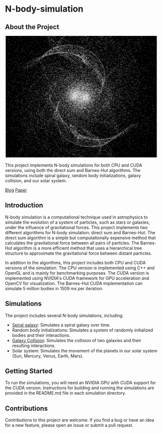 # N-body-simulation

## About the Project

<p align="center"> 
    <a href="https://youtu.be/Krb5nEYRVaM"><img src="images/galaxy_collision.png"  width="500" height="400"></a>
</p>

This project implements N-body simulations for both CPU and CUDA versions, using both the direct sum and Barnes-Hut algorithms. The simulations include spiral galaxy, random body initializations, galaxy collision, and our solar system.

[Blog](https://medium.com/@hsinhungw/optimizing-n-body-simulation-with-barnes-hut-algorithm-and-cuda-c76e78228c28)
[Paper](https://hsin-hung.github.io/N-body-simulation/report.pdf)

## Introduction

N-body simulation is a computational technique used in astrophysics to simulate the evolution of a system of particles, such as stars or galaxies, under the influence of gravitational forces. This project implements two different algorithms for N-body simulation: direct sum and Barnes-Hut. The direct sum algorithm is a simple but computationally expensive method that calculates the gravitational force between all pairs of particles. The Barnes-Hut algorithm is a more efficient method that uses a hierarchical tree structure to approximate the gravitational force between distant particles.

In addition to the algorithms, this project includes both CPU and CUDA versions of the simulation. The CPU version is implemented using C++ and OpenGL and is mainly for benchmarking purposes. The CUDA version is implemented using NVIDIA's CUDA framework for GPU acceleration and OpenCV for visualization. The Barnes-Hut CUDA implementation can simulate 5 million bodies in 1509 ms per iteration.

## Simulations

The project includes several N-body simulations, including:

* [Spiral galaxy](https://youtu.be/Sap3lGzhlzE): Simulates a spiral galaxy over time.
* Random body initializations: Simulates a system of randomly initialized bodies and their interactions.
* [Galaxy Collision](https://youtu.be/Krb5nEYRVaM): Simulates the collision of two galaxies and their resulting interactions.
* Solar system: Simulates the movement of the planets in our solar system (Sun, Mercury, Venus, Earth, Mars).

## Getting Started

To run the simulations, you will need an NVIDIA GPU with CUDA support for the CUDA version. Instructions for building and running the simulations are provided in the README.md file in each simulation directory.

## Contributions

Contributions to this project are welcome. If you find a bug or have an idea for a new feature, please open an issue or submit a pull request.


